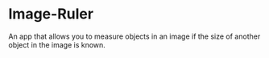 # Image-Ruler
 An app that allows you to measure objects in an image if the size of another object in the image is known.
